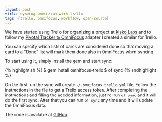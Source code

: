 ```yaml
---
layout: post
title: Syncing OmniFocus with Trello
tags: [trello, omnifocus, workflow, open-source]
---
```


We have started using Trello for organizing a project at [Kisko Labs](http://kiskolabs.com) and to follow my [Pivotal Tracker to OmniFocus](http://vesavanska.com/2012/pivotal-tracker-integration-for-omnifocus/) adapter I created a similar for Trello.

You can specify which lists of cards are considered done so that moving a card to a "Done" list will mark them done also in OmniFocus when syncing.

To start using it, simply install the gem and start sync:

{% highlight sh %}
$ gem install omnifocus-trello
$ of sync
{% endhighlight %}

On the first run the sync will create `~/.omnifocus-trello.yml` file. Follow the instructions in the file to get a Trello access token. After completing the instructions and filling the needed information, just re-run `of sync` and it will do the first sync. After that you can run `of sync` any time and it will update the OmniFocus data.

The code is available at [GitHub](https://github.com/vesan/omnifocus-trello).
